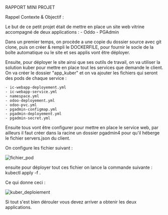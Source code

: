 RAPPORT MINI PROJET

Rappel Contexte & Objectif :

Le but de ce petit projet était de mettre en place un site web vitrine accompagné de deux applications :
    - Oddo
    - PGAdmin

Dans un premier temps, on procède a une copie du dossier source avec git clone, puis on créer & rempli le DOCKERFILE, pour fournir le socle de la boîte automatique ou le site et ses applis vont être déployer.

Ensuite, pour déployer le site ainsi que ses outils de travail, on va utiliser la solution kuber pour mettre en place tout les services que demande le client.
On va créer le dossier "app_kuber" et on va ajouter les fichiers qui seront des pods de chaque service :

    - ic-webapp-deployement.yml
    - ic-webapp-service.yml
    - namespace.yml
    - odoo-deployement.yml
    - odoo-pvc.yml
    - pgadmin-configmap.yml
    - pgadmin-deployement.yml
    - pgadmin-secret.yml

Ensuite tous vont être configurer pour mettre en place le service web, par ailleurs il faut créer dans la racine un dossier pgadmin4 pour qu'il héberge le fichier servers.json du client.

On configure les fichier suivant :

![fichier_pod](.capture_projet/fichier_pod.png "fichier_pod")

ensuite pour déployer tout ces fichier on lance la commande suivante :
kubectl apply -f .

Ce qui donne ceci :

![kuber_deploiement](.capture_projet/kuber_deploiement.png "kuber_deploiement")

Si tout s'est bien dérouler vous devez arriver a obtenir les deux applications.


